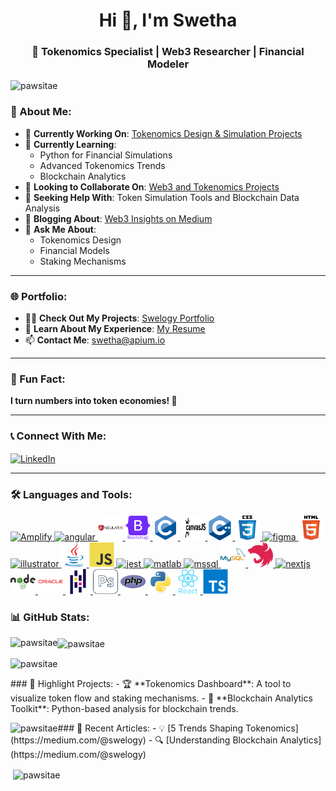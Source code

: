 <h1 align="center">Hi 👋, I'm Swetha</h1>
<h3 align="center">🚀 Tokenomics Specialist | Web3 Researcher | Financial Modeler</h3>

<p align="left"> 
  <img src="https://komarev.com/ghpvc/?username=pawsitae&label=Profile%20views&color=0e75b6&style=flat" alt="pawsitae" /> 
</p>

### 🚀 About Me:
- 🔭 **Currently Working On**: [Tokenomics Design & Simulation Projects](https://www.apium.io/)  
- 🌱 **Currently Learning**:  
  - Python for Financial Simulations  
  - Advanced Tokenomics Trends  
  - Blockchain Analytics  
- 👯 **Looking to Collaborate On**: [Web3 and Tokenomics Projects](https://www.gitcoin.co)  
- 🤝 **Seeking Help With**: Token Simulation Tools and Blockchain Data Analysis  
- 📝 **Blogging About**: [Web3 Insights on Medium](https://medium.com/@swelogy)  
- 💬 **Ask Me About**:  
  - Tokenomics Design  
  - Financial Models  
  - Staking Mechanisms  

---

### 🌐 Portfolio:
- 👨‍💻 **Check Out My Projects**: [Swelogy Portfolio](https://swelogy.netlify.app/)  
- 📄 **Learn About My Experience**: [My Resume](https://www.canva.com/design/DAGOFvkD7Zs/wNE1-u0yPInzBo_CHI6cww/edit)  
- 📫 **Contact Me**: [swetha@apium.io](mailto:swetha@apium.io)  

---

### 🌟 Fun Fact:  
**I turn numbers into token economies! 🚀**  

---

### 📞 Connect With Me:  
<p align="left">
  <a href="https://linkedin.com/in/swetha fernando" target="_blank">
    <img align="center" src="https://raw.githubusercontent.com/rahuldkjain/github-profile-readme-generator/master/src/images/icons/Social/linked-in-alt.svg" alt="LinkedIn" height="30" width="40" />
  </a>
</p>

---


### 🛠️ Languages and Tools:
<p align="left">
  <!-- Add relevant icons here -->
  <a href="https://aws.amazon.com/amplify/" target="_blank" rel="noreferrer">
    <img src="https://docs.amplify.aws/assets/logo-dark.svg" alt="Amplify" width="40" height="40" />
  </a>
<a href="https://angular.io" target="_blank" rel="noreferrer"> <img src="https://angular.io/assets/images/logos/angular/angular.svg" alt="angular" width="40" height="40"/> </a> <a href="https://angular.io" target="_blank" rel="noreferrer"> <img src="https://raw.githubusercontent.com/devicons/devicon/master/icons/angularjs/angularjs-original-wordmark.svg" alt="angularjs" width="40" height="40"/> </a> <a href="https://getbootstrap.com" target="_blank" rel="noreferrer"> <img src="https://raw.githubusercontent.com/devicons/devicon/master/icons/bootstrap/bootstrap-plain-wordmark.svg" alt="bootstrap" width="40" height="40"/> </a> <a href="https://www.cprogramming.com/" target="_blank" rel="noreferrer"> <img src="https://raw.githubusercontent.com/devicons/devicon/master/icons/c/c-original.svg" alt="c" width="40" height="40"/> </a> <a href="https://canvasjs.com" target="_blank" rel="noreferrer"> <img src="https://raw.githubusercontent.com/Hardik0307/Hardik0307/master/assets/canvasjs-charts.svg" alt="canvasjs" width="40" height="40"/> </a> <a href="https://www.w3schools.com/cpp/" target="_blank" rel="noreferrer"> <img src="https://raw.githubusercontent.com/devicons/devicon/master/icons/cplusplus/cplusplus-original.svg" alt="cplusplus" width="40" height="40"/> </a> <a href="https://www.w3schools.com/css/" target="_blank" rel="noreferrer"> <img src="https://raw.githubusercontent.com/devicons/devicon/master/icons/css3/css3-original-wordmark.svg" alt="css3" width="40" height="40"/> </a> <a href="https://www.figma.com/" target="_blank" rel="noreferrer"> <img src="https://www.vectorlogo.zone/logos/figma/figma-icon.svg" alt="figma" width="40" height="40"/> </a> <a href="https://www.w3.org/html/" target="_blank" rel="noreferrer"> <img src="https://raw.githubusercontent.com/devicons/devicon/master/icons/html5/html5-original-wordmark.svg" alt="html5" width="40" height="40"/> </a> <a href="https://www.adobe.com/in/products/illustrator.html" target="_blank" rel="noreferrer"> <img src="https://www.vectorlogo.zone/logos/adobe_illustrator/adobe_illustrator-icon.svg" alt="illustrator" width="40" height="40"/> </a> <a href="https://www.java.com" target="_blank" rel="noreferrer"> <img src="https://raw.githubusercontent.com/devicons/devicon/master/icons/java/java-original.svg" alt="java" width="40" height="40"/> </a> <a href="https://developer.mozilla.org/en-US/docs/Web/JavaScript" target="_blank" rel="noreferrer"> <img src="https://raw.githubusercontent.com/devicons/devicon/master/icons/javascript/javascript-original.svg" alt="javascript" width="40" height="40"/> </a> <a href="https://jestjs.io" target="_blank" rel="noreferrer"> <img src="https://www.vectorlogo.zone/logos/jestjsio/jestjsio-icon.svg" alt="jest" width="40" height="40"/> </a> <a href="https://www.mathworks.com/" target="_blank" rel="noreferrer"> <img src="https://upload.wikimedia.org/wikipedia/commons/2/21/Matlab_Logo.png" alt="matlab" width="40" height="40"/> </a> <a href="https://www.microsoft.com/en-us/sql-server" target="_blank" rel="noreferrer"> <img src="https://www.svgrepo.com/show/303229/microsoft-sql-server-logo.svg" alt="mssql" width="40" height="40"/> </a> <a href="https://www.mysql.com/" target="_blank" rel="noreferrer"> <img src="https://raw.githubusercontent.com/devicons/devicon/master/icons/mysql/mysql-original-wordmark.svg" alt="mysql" width="40" height="40"/> </a> <a href="https://nestjs.com/" target="_blank" rel="noreferrer"> <img src="https://raw.githubusercontent.com/devicons/devicon/master/icons/nestjs/nestjs-plain.svg" alt="nestjs" width="40" height="40"/> </a> <a href="https://nextjs.org/" target="_blank" rel="noreferrer"> <img src="https://cdn.worldvectorlogo.com/logos/nextjs-2.svg" alt="nextjs" width="40" height="40"/> </a> <a href="https://nodejs.org" target="_blank" rel="noreferrer"> <img src="https://raw.githubusercontent.com/devicons/devicon/master/icons/nodejs/nodejs-original-wordmark.svg" alt="nodejs" width="40" height="40"/> </a> <a href="https://www.oracle.com/" target="_blank" rel="noreferrer"> <img src="https://raw.githubusercontent.com/devicons/devicon/master/icons/oracle/oracle-original.svg" alt="oracle" width="40" height="40"/> </a> <a href="https://pandas.pydata.org/" target="_blank" rel="noreferrer"> <img src="https://raw.githubusercontent.com/devicons/devicon/2ae2a900d2f041da66e950e4d48052658d850630/icons/pandas/pandas-original.svg" alt="pandas" width="40" height="40"/> </a> <a href="https://www.photoshop.com/en" target="_blank" rel="noreferrer"> <img src="https://raw.githubusercontent.com/devicons/devicon/master/icons/photoshop/photoshop-line.svg" alt="photoshop" width="40" height="40"/> </a> <a href="https://www.php.net" target="_blank" rel="noreferrer"> <img src="https://raw.githubusercontent.com/devicons/devicon/master/icons/php/php-original.svg" alt="php" width="40" height="40"/> </a> <a href="https://www.python.org" target="_blank" rel="noreferrer"> <img src="https://raw.githubusercontent.com/devicons/devicon/master/icons/python/python-original.svg" alt="python" width="40" height="40"/> </a> <a href="https://reactjs.org/" target="_blank" rel="noreferrer"> <img src="https://raw.githubusercontent.com/devicons/devicon/master/icons/react/react-original-wordmark.svg" alt="react" width="40" height="40"/> </a> <a href="https://www.typescriptlang.org/" target="_blank" rel="noreferrer"> <img src="https://raw.githubusercontent.com/devicons/devicon/master/icons/typescript/typescript-original.svg" alt="typescript" width="40" height="40"/> </a> </p>

### 📊 GitHub Stats:
<p>
  <img align="left" src="https://github-readme-stats.vercel.app/api/top-langs?username=pawsitae&show_icons=true&locale=en&layout=compact&theme=radical" alt="pawsitae" />
</p>

<p>
  <img align="center" src="https://github-readme-stats.vercel.app/api?username=pawsitae&show_icons=true&locale=en&theme=radical" alt="pawsitae" />
</p>

<p>
  <img align="center" src="https://streak-stats.demolab.com/?user=pawsitae&theme=radical" alt="pawsitae" />
</p>
### 🌟 Highlight Projects:
- 🏆 **Tokenomics Dashboard**: A tool to visualize token flow and staking mechanisms.  
- 🧩 **Blockchain Analytics Toolkit**: Python-based analysis for blockchain trends.
<p> <img align="left" src="https://github-readme-stats.vercel.app/api/top-langs?username=pawsitae&show_icons=true&locale=en&layout=compact" alt="pawsitae" /> </p>
### 📝 Recent Articles:
- 💡 [5 Trends Shaping Tokenomics](https://medium.com/@swelogy)  
- 🔍 [Understanding Blockchain Analytics](https://medium.com/@swelogy) 


<p>&nbsp;<img align="center" src="https://github-readme-stats.vercel.app/api?username=pawsitae&show_icons=true&locale=en" alt="pawsitae" /></p>

